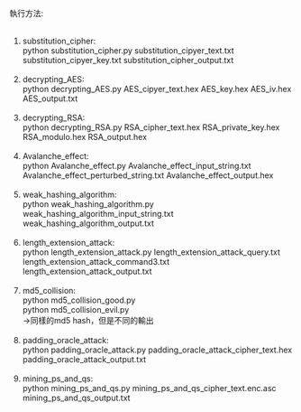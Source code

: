 執行方法: <br /><br />
1. substitution_cipher: <br />
python substitution_cipher.py substitution_cipyer_text.txt substitution_cipyer_key.txt substitution_cipher_output.txt <br /><br />
2. decrypting_AES: <br />
python decrypting_AES.py AES_cipyer_text.hex AES_key.hex AES_iv.hex AES_output.txt <br /><br />
3. decrypting_RSA: <br />
python decrypting_RSA.py RSA_cipher_text.hex RSA_private_key.hex RSA_modulo.hex RSA_output.hex <br /><br />
4. Avalanche_effect: <br />
python Avalanche_effect.py Avalanche_effect_input_string.txt Avalanche_effect_perturbed_string.txt Avalanche_effect_output.hex <br /><br />
5. weak_hashing_algorithm: <br />
python weak_hashing_algorithm.py weak_hashing_algorithm_input_string.txt weak_hashing_algorithm_output.txt <br /><br />
6. length_extension_attack: <br />
python length_extension_attack.py length_extension_attack_query.txt length_extension_attack_command3.txt length_extension_attack_output.txt <br /><br />
7. md5_collision: <br />
python md5_collision_good.py <br />
python md5_collision_evil.py <br />
->同樣的md5 hash，但是不同的輸出 <br /><br />
8. padding_oracle_attack: <br />
python padding_oracle_attack.py padding_oracle_attack_cipher_text.hex padding_oracle_attack_output.txt <br /><br />
9. mining_ps_and_qs: <br />
python mining_ps_and_qs.py mining_ps_and_qs_cipher_text.enc.asc mining_ps_and_qs_output.txt
